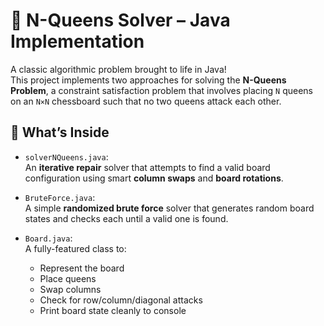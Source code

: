 # 🧠 N-Queens Solver – Java Implementation

A classic algorithmic problem brought to life in Java!  
This project implements two approaches for solving the **N-Queens Problem**, a constraint satisfaction problem that involves placing `N` queens on an `N×N` chessboard such that no two queens attack each other.

## 📌 What’s Inside

- `solverNQueens.java`:  
  An **iterative repair** solver that attempts to find a valid board configuration using smart **column swaps** and **board rotations**.
  
- `BruteForce.java`:  
  A simple **randomized brute force** solver that generates random board states and checks each until a valid one is found.

- `Board.java`:  
  A fully-featured class to:
  - Represent the board
  - Place queens
  - Swap columns
  - Check for row/column/diagonal attacks
  - Print board state cleanly to console

